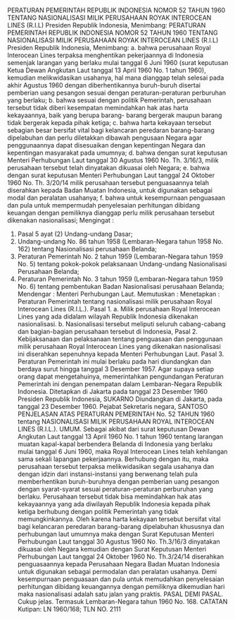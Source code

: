  PERATURAN PEMERINTAH REPUBLIK INDONESIA NOMOR 52 TAHUN 1960 TENTANG NASIONALISASI MILIK PERUSAHAAN ROYAK INTEROCEAN LINES (R.I.L) Presiden Republik Indonesia, Menimbang: PERATURAN PEMERINTAH REPUBLIK INDONESIA NOMOR 52 TAHUN 1960 TENTANG NASIONALISASI MILIK PERUSAHAAN ROYAK INTEROCEAN LINES (R.I.L) Presiden Republik Indonesia, Menimbang:
a. bahwa perusahaan Royal Interocean Lines terpaksa menghentikan pekerjaannya di Indonesia semenjak larangan yang berlaku mulai tanggal 6 Juni 1960 (surat keputusan Ketua Dewan Angkutan Laut tanggal 13 April 1960 No. 1 tahun 1960), kemudian melikwidasikan usahanya, hal mana dianggap telah selesai pada akhir Agustus 1960 dengan diberhentikannya buruh-buruh disertai pemberian uang pesangon sesuai dengan peraturan-peraturan perburuhan yang berlaku;
b. bahwa sesuai dengan politik Pemerintah, perusahaan tersebut tidak diberi kesempatan memindahkan hak atas harta kekayaannya, baik yang berupa barang- barang bergerak maupun barang tidak bergerak kepada pihak ketiga;
c. bahwa harta kekayaan tersebut sebagian besar bersifat vital bagi kelancaran peredaran barang-barang dipelabuhan dan perlu diletakkan dibawah pengusaan Negara agar penggunaannya dapat disesuaikan dengan kepentingan Negara dan kepentingan masyarakat pada umumnya;
d. bahwa dengan surat keputusan Menteri Perhubungan Laut tanggal 30 Agustus 1960 No. Th. 3/16/3, milik perusahaan tersebut telah dinyatakan dikuasai oleh Negara;
e. bahwa dengan surat keputusan Menteri Perhubungan Laut tanggal 24 Oktober 1960 No. Th. 3/20/14 milik perusahaan tersebut penguasaannya telah diserahkan kepada Badan Muatan Indonesia, untuk digunakan sebagai modal dan peralatan usahanya;
f. bahwa untuk kesempurnaan penguasaan dan pula untuk mempermudah penyelesaian perhitungan dibidang keuangan dengan pemiliknya dianggap perlu milik perusahaan tersebut dikenakan nasionalisasi;
Mengingat :

1. Pasal 5 ayat (2) Undang-undang Dasar;
2. Undang-undang No. 86 tahun 1958 (Lembaran-Negara tahun 1958 No. 162) tentang Nasionalisasi perusahaan Belanda;
3. Peraturan Pemerintah No. 2 tahun 1959 (Lembaran-Negara tahun 1959 No. 5) tentang pokok-pokok pelaksanaan Undang-undang Nasionalisasi Perusahaan Belanda;
4. Peraturan Pemerintah No. 3 tahun 1959 (Lembaran-Negara tahun 1959 No. 6) tentang pembentukan Badan Nasionalisasi perusahaan Belanda; Mendengar : Menteri Perhubungan Laut. Memutuskan : Menetapkan : Peraturan Pemerintah tentang nasionalisasi milik perusahaan Royal Interocean Lines (R.I.L.). Pasal 1. a. Milik perusahaan Royal Interocean Lines yang ada didalam wilayah Republik Indonesia dikenakan nasionalisasi. b. Nasionalisasi tersebut meliputi seluruh cabang-cabang dan bagian-bagian perusahaan tersebut di Indonesia, Pasal 2. Kebijaksanaan dan pelaksanaan tentang penguasaan dan penggunaan milik perusahaan Royal Interocean Lines yang dikenakan nasionalisasi ini diserahkan sepenuhnya kepada Menteri Perhubungan Laut. Pasal 3. Peraturan Pemerintah ini mulai berlaku pada hari diundangkan dan berdaya surut hingga tanggal 3 Desember 1957. Agar supaya setiap orang dapat mengetahuinya, memerintahkan pengundangan Peraturan Pemerintah ini dengan penempatan dalam Lembaran-Negara Republik Indonesia. Ditetapkan di Jakarta pada tanggal 23 Desember 1960 Presiden Republik Indonesia, SUKARNO Diundangkan di Jakarta, pada tanggal 23 Desember 1960. Pejabat Sekretaris negara, SANTOSO PENJELASAN ATAS PERATURAN PEMERINTAH No. 52 TAHUN 1960 tentang NASIONALISASI MILIK PERUSAHAAN ROYAL INTEROCEAN LINES (R.I.L.). UMUM. Sebagai akibat dari surat keputusan Dewan Angkutan Laut tanggal 13 April 1960 No. 1 tahun 1960 tentang larangan muatan kapal-kapal berbendera Belanda di Indonesia yang berlaku mulai tanggal 6 Juni 1960, maka Royal Interocean Lines telah kehilangan sama sekali lapangan pekerjaannya. Berhubung dengan itu, maka perusahaan tersebut terpaksa melikwidasikan segala usahanya dan dengan idzin dari instansi-instansi yang berwenang telah pula memberhentikan buruh-buruhnya dengan pemberian uang pesangon dengan syarat-syarat sesuai peraturan-peraturan perburuhan yang berlaku. Perusahaan tersebut tidak bisa memindahkan hak atas kekayaannya yang ada diwilayah Republik Indonesia kepada pihak ketiga berhubung dengan politik Pemerintah yang tidak memungkinkannya. Oleh karena harta kekayaan tersebut bersifat vital bagi kelancaran peredaran barang-barang dipelabuhan khususnya dan perhubungan laut umumnya maka dengan Surat Keputusan Menteri Perhubungan Laut tanggal 30 Agustus 1960 No. Th.3/16/3 dinyatakan dikuasai oleh Negara kemudian dengan Surat Keputusan Menteri Perhubungan Laut tanggal 24 Oktober 1960 No. Th.3/24/14 diserahkan penguasaannya kepada Perusahaan Negara Badan Muatan Indonesia untuk digunakan sebagai permodalan dan peralatan usahanya. Demi kesempurnaan penguasaan dan pula untuk memudahkan penyelesaian perhitungan dibidang keuangannya dengan pemiliknya dikemudian hari maka nasionalisasi adalah satu jalan yang praktis. PASAL DEMI PASAL. Cukup jelas. Termasuk Lembaran-Negara tahun 1960 No. 168. CATATAN Kutipan: LN 1960/168; TLN NO. 2111